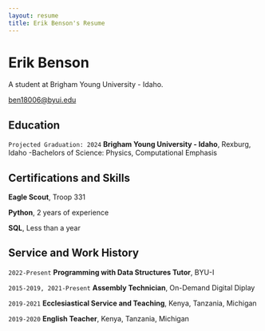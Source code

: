 ```yaml
---
layout: resume
title: Erik Benson's Resume
---
```

# Erik Benson
A student at Brigham Young University - Idaho.

<div id="webaddress">
<a href="datascience@byui.edu">ben18006@byui.edu</a>


## Education

`Projected Graduation: 2024`
__Brigham Young University - Idaho__, Rexburg, Idaho
-Bachelors of Science: Physics, Computational Emphasis 

## Certifications and Skills

__Eagle Scout__, Troop 331 <!-- I don't think that Eagle Scout should be your first qualification. I would put Python and SQL and any other
data science related skills before it.-->

__Python__, 2 years of experience

__SQL__, Less than a year

## Service and Work History

<!-- I would recommend putting some bullet points that describe what you did in your jobs -->
  
`2022-Present`
__Programming with Data Structures Tutor__, BYU-I

`2015-2019, 2021-Present`
__Assembly Technician__, On-Demand Digital Diplay

`2019-2021`
__Ecclesiastical Service and Teaching__, Kenya, Tanzania, Michigan

`2019-2020`
__English Teacher__, Kenya, Tanzania, Michigan

<!-- ### Footer

Last updated: May 2013 -->


